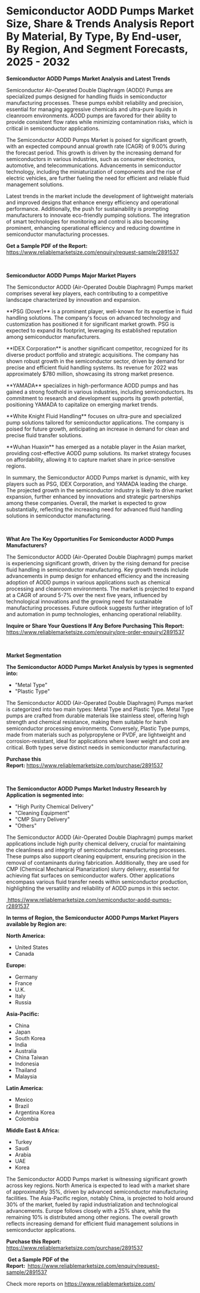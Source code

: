 <p><h1>Semiconductor AODD Pumps Market Size, Share & Trends Analysis Report By Material, By Type, By End-user, By Region, And Segment Forecasts, 2025 - 2032</h1></p><p><strong>Semiconductor AODD Pumps Market Analysis and Latest Trends</strong></p>
<p><p>Semiconductor Air-Operated Double Diaphragm (AODD) Pumps are specialized pumps designed for handling fluids in semiconductor manufacturing processes. These pumps exhibit reliability and precision, essential for managing aggressive chemicals and ultra-pure liquids in cleanroom environments. AODD pumps are favored for their ability to provide consistent flow rates while minimizing contamination risks, which is critical in semiconductor applications.</p><p>The Semiconductor AODD Pumps Market is poised for significant growth, with an expected compound annual growth rate (CAGR) of 9.00% during the forecast period. This growth is driven by the increasing demand for semiconductors in various industries, such as consumer electronics, automotive, and telecommunications. Advancements in semiconductor technology, including the miniaturization of components and the rise of electric vehicles, are further fueling the need for efficient and reliable fluid management solutions.</p><p>Latest trends in the market include the development of lightweight materials and improved designs that enhance energy efficiency and operational performance. Additionally, the push for sustainability is prompting manufacturers to innovate eco-friendly pumping solutions. The integration of smart technologies for monitoring and control is also becoming prominent, enhancing operational efficiency and reducing downtime in semiconductor manufacturing processes.</p></p>
<p><strong>Get a Sample PDF of the Report:&nbsp;</strong> <a href="https://www.reliablemarketsize.com/enquiry/request-sample/2891537?utm_campaign=3104&utm_medium=2&utm_source=Github&utm_content=ia&utm_term=14032025&utm_id=semiconductor-aodd-pumps">https://www.reliablemarketsize.com/enquiry/request-sample/2891537</a></p>
<p>&nbsp;</p>
<p><strong>Semiconductor AODD Pumps Major Market Players</strong></p>
<p><p>The Semiconductor AODD (Air-Operated Double Diaphragm) Pumps market comprises several key players, each contributing to a competitive landscape characterized by innovation and expansion. </p><p>**PSG (Dover)** is a prominent player, well-known for its expertise in fluid handling solutions. The company's focus on advanced technology and customization has positioned it for significant market growth. PSG is expected to expand its footprint, leveraging its established reputation among semiconductor manufacturers.</p><p>**IDEX Corporation** is another significant competitor, recognized for its diverse product portfolio and strategic acquisitions. The company has shown robust growth in the semiconductor sector, driven by demand for precise and efficient fluid handling systems. Its revenue for 2022 was approximately $780 million, showcasing its strong market presence.</p><p>**YAMADA** specializes in high-performance AODD pumps and has gained a strong foothold in various industries, including semiconductors. Its commitment to research and development supports its growth potential, positioning YAMADA to capitalize on emerging market trends.</p><p>**White Knight Fluid Handling** focuses on ultra-pure and specialized pump solutions tailored for semiconductor applications. The company is poised for future growth, anticipating an increase in demand for clean and precise fluid transfer solutions.</p><p>**Wuhan Huaxin** has emerged as a notable player in the Asian market, providing cost-effective AODD pump solutions. Its market strategy focuses on affordability, allowing it to capture market share in price-sensitive regions.</p><p>In summary, the Semiconductor AODD Pumps market is dynamic, with key players such as PSG, IDEX Corporation, and YAMADA leading the charge. The projected growth in the semiconductor industry is likely to drive market expansion, further enhanced by innovations and strategic partnerships among these companies. Overall, the market is expected to grow substantially, reflecting the increasing need for advanced fluid handling solutions in semiconductor manufacturing.</p></p>
<p>&nbsp;</p>
<p><strong>What Are The Key Opportunities For Semiconductor AODD Pumps Manufacturers?</strong></p>
<p><p>The Semiconductor AODD (Air-Operated Double Diaphragm) pumps market is experiencing significant growth, driven by the rising demand for precise fluid handling in semiconductor manufacturing. Key growth trends include advancements in pump design for enhanced efficiency and the increasing adoption of AODD pumps in various applications such as chemical processing and cleanroom environments. The market is projected to expand at a CAGR of around 5-7% over the next five years, influenced by technological innovations and the growing need for sustainable manufacturing processes. Future outlook suggests further integration of IoT and automation in pump technologies, enhancing operational reliability.</p></p>
<p><strong>Inquire or Share Your Questions If Any Before Purchasing This Report:</strong> <a href="https://www.reliablemarketsize.com/enquiry/pre-order-enquiry/2891537?utm_campaign=3104&utm_medium=2&utm_source=Github&utm_content=ia&utm_term=14032025&utm_id=semiconductor-aodd-pumps">https://www.reliablemarketsize.com/enquiry/pre-order-enquiry/2891537</a></p>
<p>&nbsp;</p>
<p><strong>Market Segmentation</strong></p>
<p><strong>The Semiconductor AODD Pumps Market Analysis by types is segmented into:</strong></p>
<p><ul><li>"Metal Type"</li><li>"Plastic Type"</li></ul></p>
<p><p>The Semiconductor AODD (Air-Operated Double Diaphragm) Pumps market is categorized into two main types: Metal Type and Plastic Type. Metal Type pumps are crafted from durable materials like stainless steel, offering high strength and chemical resistance, making them suitable for harsh semiconductor processing environments. Conversely, Plastic Type pumps, made from materials such as polypropylene or PVDF, are lightweight and corrosion-resistant, ideal for applications where lower weight and cost are critical. Both types serve distinct needs in semiconductor manufacturing.</p></p>
<p><strong>Purchase this Report:&nbsp;</strong><a href="https://www.reliablemarketsize.com/purchase/2891537?utm_campaign=3104&utm_medium=2&utm_source=Github&utm_content=ia&utm_term=14032025&utm_id=semiconductor-aodd-pumps">https://www.reliablemarketsize.com/purchase/2891537</a></p>
<p>&nbsp;</p>
<p><strong>The Semiconductor AODD Pumps Market Industry Research by Application is segmented into:</strong></p>
<p><ul><li>"High Purity Chemical Delivery"</li><li>"Cleaning Equipment"</li><li>"CMP Slurry Delivery"</li><li>"Others"</li></ul></p>
<p><p>The Semiconductor AODD (Air-Operated Double Diaphragm) pumps market applications include high purity chemical delivery, crucial for maintaining the cleanliness and integrity of semiconductor manufacturing processes. These pumps also support cleaning equipment, ensuring precision in the removal of contaminants during fabrication. Additionally, they are used for CMP (Chemical Mechanical Planarization) slurry delivery, essential for achieving flat surfaces on semiconductor wafers. Other applications encompass various fluid transfer needs within semiconductor production, highlighting the versatility and reliability of AODD pumps in this sector.</p></p>
<p><a href="https://www.reliablemarketsize.com/semiconductor-aodd-pumps-r2891537?utm_campaign=3104&utm_medium=2&utm_source=Github&utm_content=ia&utm_term=14032025&utm_id=semiconductor-aodd-pumps">&nbsp;https://www.reliablemarketsize.com/semiconductor-aodd-pumps-r2891537</a></p>
<p><strong>In terms of Region, the Semiconductor AODD Pumps Market Players available by Region are:</strong></p>
<p>
    <p> <strong> North America: </strong>
        <ul>
            <li>United States</li>
            <li>Canada</li>
        </ul>
        </p> 
    <p> <strong> Europe: </strong>
        <ul>
            <li>Germany</li>
            <li>France</li>
            <li>U.K.</li>
            <li>Italy</li>
            <li>Russia</li>
        </ul>
        </p> 
    <p> <strong> Asia-Pacific: </strong>
        <ul>
            <li>China</li>
            <li>Japan</li>
            <li>South Korea</li>
            <li>India</li>
            <li>Australia</li>
            <li>China Taiwan</li>
            <li>Indonesia</li>
            <li>Thailand</li>
            <li>Malaysia</li>
        </ul>
        </p> 
    <p> <strong> Latin America: </strong>
        <ul>
            <li>Mexico</li>
            <li>Brazil</li>
            <li>Argentina Korea</li>
            <li>Colombia</li>
        </ul>
        </p> 
    <p> <strong> Middle East & Africa: </strong>
        <ul>
            <li>Turkey</li>
            <li>Saudi</li>
            <li>Arabia</li>
            <li>UAE</li>
            <li>Korea</li>
        </ul>
    </p>
    </p>
<p><p>The Semiconductor AODD Pumps market is witnessing significant growth across key regions. North America is expected to lead with a market share of approximately 35%, driven by advanced semiconductor manufacturing facilities. The Asia-Pacific region, notably China, is projected to hold around 30% of the market, fueled by rapid industrialization and technological advancements. Europe follows closely with a 25% share, while the remaining 10% is distributed among other regions. The overall growth reflects increasing demand for efficient fluid management solutions in semiconductor applications.</p></p>
<p><strong>Purchase this Report: </strong><a href="https://www.reliablemarketsize.com/purchase/2891537?utm_campaign=3104&utm_medium=2&utm_source=Github&utm_content=ia&utm_term=14032025&utm_id=semiconductor-aodd-pumps">https://www.reliablemarketsize.com/purchase/2891537</a></p>
<p>&nbsp;<strong>Get a Sample PDF of the Report:&nbsp;&nbsp;</strong><a href="https://www.reliablemarketsize.com/enquiry/request-sample/2891537?utm_campaign=3104&utm_medium=2&utm_source=Github&utm_content=ia&utm_term=14032025&utm_id=semiconductor-aodd-pumps">https://www.reliablemarketsize.com/enquiry/request-sample/2891537</a></p>
<p><strong></strong></p>
<p>Check more reports on <a href="https://www.reliablemarketsize.com/?utm_campaign=3104&utm_medium=2&utm_source=Github&utm_content=ia&utm_term=14032025&utm_id=semiconductor-aodd-pumps">https://www.reliablemarketsize.com/</a></p>